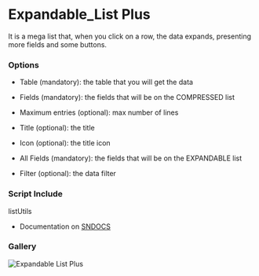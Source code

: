 # Expandable_List Plus

It is a mega list that, when you click on a row, the data expands, presenting more fields and some buttons.


### Options

- Table (mandatory): the table that you will get the data

- Fields (mandatory): the fields that will be on the COMPRESSED list

- Maximum entries (optional): max number of lines

- Title (optional): the title

- Icon (optional): the title icon

- All Fields (mandatory): the fields that will be on the EXPANDABLE list

- Filter (optional): the data filter

### Script Include

listUtils

- Documentation on [SNDOCS](https://github.com/Organize-Cloud-Labs/Service-Portal/tree/main/Documentation)

### Gallery

![Expandable List Plus](https://github.com/Organize-Cloud-Labs/Service-Portal/tree/main/Components/Expandable_List/Plus/Expandable%20List%20Plus.gif)
